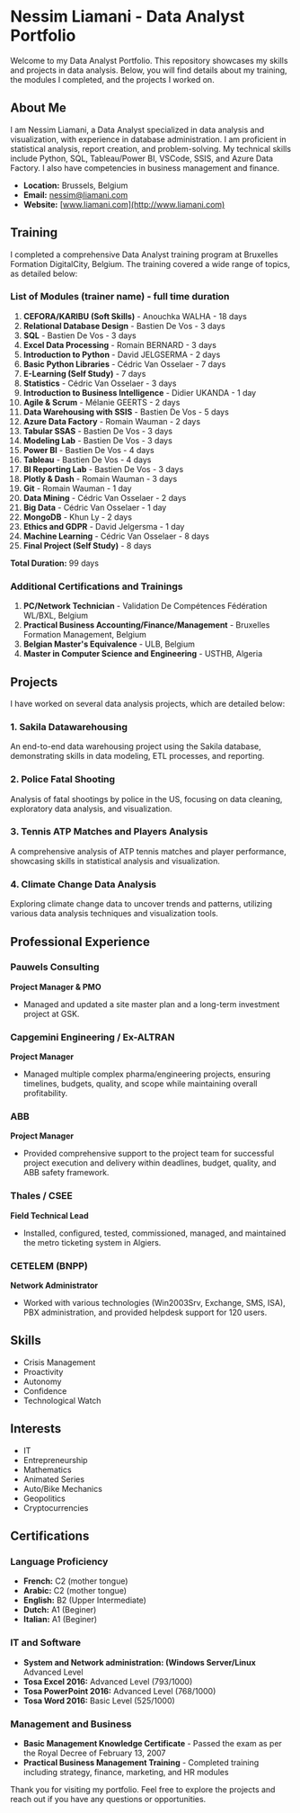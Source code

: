 # Nessim Liamani - Data Analyst Portfolio

Welcome to my Data Analyst Portfolio. This repository showcases my skills and projects in data analysis. Below, you will find details about my training, the modules I completed, and the projects I worked on.

## About Me

I am Nessim Liamani, a Data Analyst specialized in data analysis and visualization, with experience in database administration. I am proficient in statistical analysis, report creation, and problem-solving. My technical skills include Python, SQL, Tableau/Power BI, VSCode, SSIS, and Azure Data Factory. I also have competencies in business management and finance.

- **Location:** Brussels, Belgium
- **Email:** nessim@liamani.com
- **Website:** [www.liamani.com](http://www.liamani.com)

## Training

I completed a comprehensive Data Analyst training program at Bruxelles Formation DigitalCity, Belgium. The training covered a wide range of topics, as detailed below:

### List of Modules (trainer name) - full time duration
1. **CEFORA/KARIBU (Soft Skills)** - Anouchka WALHA - 18 days
2. **Relational Database Design** - Bastien De Vos - 3 days
3. **SQL** - Bastien De Vos - 3 days
4. **Excel Data Processing** - Romain BERNARD - 3 days
5. **Introduction to Python** - David JELGSERMA - 2 days
6. **Basic Python Libraries** - Cédric Van Osselaer - 7 days
7. **E-Learning (Self Study)** - 7 days
8. **Statistics** - Cédric Van Osselaer - 3 days
9. **Introduction to Business Intelligence** - Didier UKANDA - 1 day
10. **Agile & Scrum** - Mélanie GEERTS - 2 days
11. **Data Warehousing with SSIS** - Bastien De Vos - 5 days
12. **Azure Data Factory** - Romain Wauman - 2 days
13. **Tabular SSAS** - Bastien De Vos - 3 days
14. **Modeling Lab** - Bastien De Vos - 3 days
15. **Power BI** - Bastien De Vos - 4 days
16. **Tableau** - Bastien De Vos - 4 days
17. **BI Reporting Lab** - Bastien De Vos - 3 days
18. **Plotly & Dash** - Romain Wauman - 3 days
19. **Git** - Romain Wauman - 1 day
20. **Data Mining** - Cédric Van Osselaer - 2 days
21. **Big Data** - Cédric Van Osselaer - 1 day
22. **MongoDB** - Khun Ly - 2 days
23. **Ethics and GDPR** - David Jelgersma - 1 day
24. **Machine Learning** - Cédric Van Osselaer - 8 days
25. **Final Project (Self Study)** - 8 days

**Total Duration:** 99 days

### Additional Certifications and Trainings
1. **PC/Network Technician** - Validation De Compétences Fédération WL/BXL, Belgium
2. **Practical Business Accounting/Finance/Management** - Bruxelles Formation Management, Belgium
3. **Belgian Master's Equivalence** - ULB, Belgium
4. **Master in Computer Science and Engineering** - USTHB, Algeria

## Projects

I have worked on several data analysis projects, which are detailed below:

### 1. Sakila Datawarehousing
An end-to-end data warehousing project using the Sakila database, demonstrating skills in data modeling, ETL processes, and reporting.

### 2. Police Fatal Shooting
Analysis of fatal shootings by police in the US, focusing on data cleaning, exploratory data analysis, and visualization.

### 3. Tennis ATP Matches and Players Analysis
A comprehensive analysis of ATP tennis matches and player performance, showcasing skills in statistical analysis and visualization.

### 4. Climate Change Data Analysis
Exploring climate change data to uncover trends and patterns, utilizing various data analysis techniques and visualization tools.

## Professional Experience

### Pauwels Consulting
**Project Manager & PMO**
- Managed and updated a site master plan and a long-term investment project at GSK.

### Capgemini Engineering / Ex-ALTRAN
**Project Manager**
- Managed multiple complex pharma/engineering projects, ensuring timelines, budgets, quality, and scope while maintaining overall profitability.

### ABB
**Project Manager**
- Provided comprehensive support to the project team for successful project execution and delivery within deadlines, budget, quality, and ABB safety framework.

### Thales / CSEE
**Field Technical Lead**
- Installed, configured, tested, commissioned, managed, and maintained the metro ticketing system in Algiers.

### CETELEM (BNPP)
**Network Administrator**
- Worked with various technologies (Win2003Srv, Exchange, SMS, ISA), PBX administration, and provided helpdesk support for 120 users.

## Skills

- Crisis Management
- Proactivity
- Autonomy
- Confidence
- Technological Watch

## Interests

- IT
- Entrepreneurship
- Mathematics
- Animated Series
- Auto/Bike Mechanics
- Geopolitics
- Cryptocurrencies

## Certifications

### Language Proficiency
- **French:** C2 (mother tongue)
- **Arabic:** C2 (mother tongue)
- **English:** B2 (Upper Intermediate)
- **Dutch:** A1 (Beginer)
- **Italian:** A1 (Beginer)

### IT and Software
- **System and Network administration: (Windows Server/Linux** Advanced Level
- **Tosa Excel 2016:** Advanced Level (793/1000)
- **Tosa PowerPoint 2016:** Advanced Level (768/1000)
- **Tosa Word 2016:** Basic Level (525/1000)

### Management and Business
- **Basic Management Knowledge Certificate** - Passed the exam as per the Royal Decree of February 13, 2007
- **Practical Business Management Training** - Completed training including strategy, finance, marketing, and HR modules

Thank you for visiting my portfolio. Feel free to explore the projects and reach out if you have any questions or opportunities.
